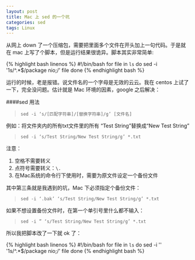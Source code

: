 ```yaml
---
layout: post
title: Mac 上 sed 的一个坑
categories: sed
tags: Linux
---
```


从网上 down 了一个压缩包，需要把里面多个文件在开头加上一句代码。于是就在 mac 上写了个脚本，但是运行结果很诡异。脚本其实非常简单:

{% highlight bash linenos %}
#!/bin/bash
for file in `ls`
do
	sed -i '1s/^.*$/package nio;/' file
done
{% endhighlight bash %}

运行的时候，老是报错。说文件名的一个字母是无效的云云。我在 centos 上试了一下，完全没问题。估计就是 Mac 环境的因素，google 之后解决：

####sed 用法

> `sed -i ‘s/[匹配字符串]/[替换字符串]/g’ [文件名]`

例如：将文件夹内的所有txt文件里的所有 “Test String”替换成“New Test String”

> `sed -i ‘s/Test String/New Test String/g’ *.txt`

注意：

1. 空格不需要转义
2. 点符号需要转义：`\.`
3. 在Mac系统的命令行下使用时，需要为原文件设定一个备份文件

其中第三条就是我遇到的坑，Mac 下必须指定个备份文件：

> `sed -i ‘.bak’ ‘s/Test String/New Test String/g’ *.txt`

如果不想设置备份文件时，在第一个单引号里什么都不输入：

> `sed -i ” ‘s/Test String/New Test String/g’ *.txt`

所以我把脚本改了一下就 ok 了：

{% highlight bash linenos %}
#!/bin/bash
for file in `ls`
do
	sed -i '' '1s/^.*$/package nio;/' file
done
{% endhighlight bash %}